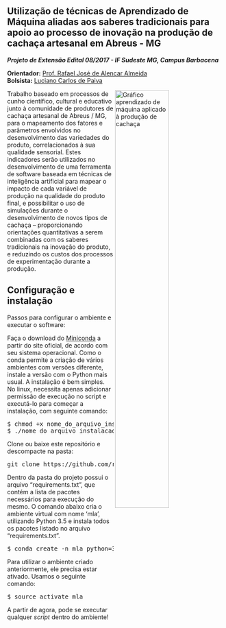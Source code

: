 ## Utilização de técnicas de Aprendizado de Máquina aliadas aos saberes tradicionais para apoio ao processo de inovação na produção de cachaça artesanal em Abreus - MG

___Projeto de Extensão Edital 08/2017 - IF Sudeste MG, Campus Barbacena___

__Orientador:__ <a href="http://lattes.cnpq.br/3995585094514614" target="_blank">Prof. Rafael José de Alencar Almeida</a><br />
__Bolsista:__ <a href="http://lattes.cnpq.br/4539575610533576" target="_blank">Luciano Carlos de Paiva</a>

<img align="right" width="50%" src="http://aprendizadodemaquina.com.br/grafico_aguradente.png?v=3" alt="Gráfico aprendizado de máquina aplicado à produção de cachaça">

<p>Trabalho baseado em processos de cunho científico, cultural e educativo junto à comunidade de produtores de cachaça artesanal de Abreus / MG, para o mapeamento dos fatores e parâmetros envolvidos no desenvolvimento das variedades do produto, correlacionados à sua qualidade sensorial. Estes indicadores serão utilizados no desenvolvimento de uma ferramenta de software baseada em técnicas de inteligência artificial para mapear o impacto de cada variável de produção na qualidade do produto final, e possibilitar o uso de simulações durante o desenvolvimento de novos tipos de cachaça – proporcionando orientações quantitativas a serem combinadas com os saberes tradicionais na inovação do produto, e reduzindo os custos dos processos de experimentação durante a produção.</p>

## Configuração e instalação

Passos para configurar o ambiente e executar o software:

<p>Faça o download do <a href="https://conda.io/miniconda.html" target="_blank">Miniconda</a> a partir do site oficial, de acordo com seu sistema operacional. Como o conda permite a criação de vários ambientes com versões diferente, instale a versão com o Python mais usual. A instalação é bem simples. No linux, necessita apenas adicionar permissão de execução no script e executá-lo para começar a instalação, com seguinte comando:</p>

<pre>
$ chmod +x nome_do_arquivo_instalacao.sh
$ ./nome_do_arquivo_instalacao.sh
</pre>

<p>
Clone ou baixe este repositório e descompacte na pasta:
</p>
<pre>git clone https://github.com/rafjaa/aprendizado_maquina_aguardente.git</pre>

<p>Dentro da pasta do projeto possui o arquivo “requirements.txt”, que contém a lista de pacotes necessários para execução do mesmo. O comando abaixo cria o ambiente virtual com nome ‘mla’, utilizando Python 3.5 e instala todos os pacotes listado no arquivo “requirements.txt”.</p>
<pre>
$ conda create -n mla python=3.5 --file requirements.txt
</pre>
<p>
Para utilizar o ambiente criado anteriormente, ele precisa estar ativado. Usamos o seguinte comando:
</p>
<pre>
$ source activate mla
</pre>

<p>
A partir de agora, pode se executar qualquer <i>script</i> dentro do ambiente!
</p>



